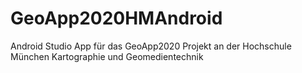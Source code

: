 # GeoApp2020HMAndroid
Android Studio App für das GeoApp2020 Projekt an der Hochschule München Kartographie und Geomedientechnik
